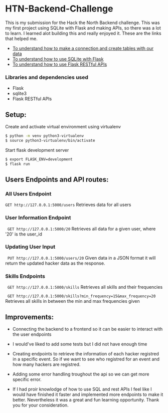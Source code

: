 # HTN-Backend-Challenge
This is my submission for the Hack the North Backend challenge. 
This was my first project using SQLite with Flask and making APIs, so there was a lot to learn. I learned alot building this and really enjoyed it. These are the links that helped me.
- [To understand how to make a connection and create tables with our data](https://www.sqlitetutorial.net/sqlite-python/creating-tables/)
- [To understand how to use SQLite with Flask](https://www.digitalocean.com/community/tutorials/how-to-use-an-sqlite-database-in-a-flask-application)
- [To understand how to use Flask RESTful APIs](https://flask-restful.readthedocs.io/en/latest/)

### Libraries and dependencies used
- Flask
- sqlite3
- Flask RESTful APIs 

## Setup:

Create and activate virtual environment using virtualenv
```bash
$ python -m venv python3-virtualenv
$ source python3-virtualenv/bin/activate
```

Start flask development server
```bash
$ export FLASK_ENV=development
$ flask run
```

## Users Endpoints and API routes:
### All Users Endpoint
``` GET http://127.0.0.1:5000/users ``` Retrieves data for all users

### User Information Endpoint
``` GET http://127.0.0.1:5000/20``` Retrieves all data for a given user, where '20' is the user_id

### Updating User Input
``` PUT http://127.0.0.1:5000/users/20``` Given data in a JSON format it will return the updated hacker data as the response.

### Skills Endpoints
``` GET http://127.0.0.1:5000/skills``` Retrieves all skills and their frequencies 

``` GET http://127.0.0.1:5000/skills?min_frequency=15&max_frequency=20``` Retrieves all skills in between the min and max frequencies given


## Improvements:
- Connecting the backend to a frontend so it can be easier to interact with the user endpoints
- I would've liked to add some tests but I did not have enough time 
- Creating endpoints to retrieve the information of each hacker registred in a specific event. So if we want to see who registred for an event and how many hackers are registred. 
- Adding some error handling troughout the api so we can get more specific error. 

- If I had proir knowlodge of how to use SQL and rest APIs I feel like I would have finished it faster and implemented more endpoints to make it better. Nevertheless it was a great and fun learning opportunity. Thank you for your consideration. 
